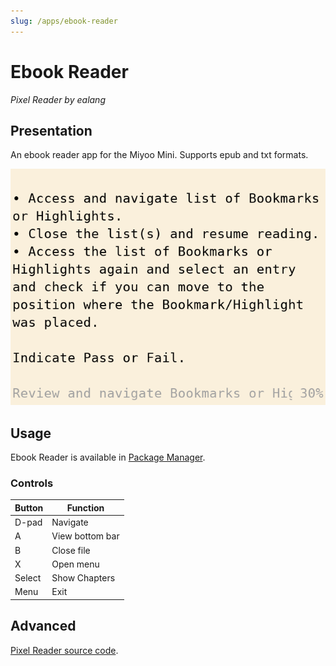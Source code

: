 ```yaml
---
slug: /apps/ebook-reader
---
```


# Ebook Reader

*Pixel Reader by ealang*

## Presentation

An ebook reader app for the Miyoo Mini. Supports epub and txt formats.

![](./assets/ebook-reader.png)

## Usage

Ebook Reader is available in [Package Manager](package-manager).

### Controls

| Button | Function        |
| ------ | --------------- |
| D-pad  | Navigate        |
| A      | View bottom bar |
| B      | Close file      |
| X      | Open menu       |
| Select | Show Chapters   |
| Menu   | Exit            |


## Advanced

[Pixel Reader source code](https://github.com/ealang/pixel-reader).
